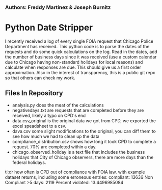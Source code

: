 ### Authors: Freddy Martinez & Joseph Burnitz

# Python Date Stripper

I recently received a log of every single FOIA request that Chicago Police Department has received. This python code is to parse the dates of the requests and do some quick calculations on the log. Read in the dates, add the number of business days since it was received (use a custom calendar due to Chicago having non-standard holidays for local reasons) and calculate when responses are due. This should give us a first order approximation. Also in the interest of transparency, this is a public git repo so that others can check my work. 

## Files In Repository
 * analysis.py does the meat of the calculations
 * negativedays.txt are requests that are completed before they are received, likely a typo on CPD's end
 * data.csv_original is the original data we got from CPD, we exported the excel speadsheet to a csv.
 * dava.csv some slight modifications to the original, you can diff them to see how much we had to clean up the data
 * compliance_distribution.csv shows how long it took CPD to complete a request. 70% are completed within a day.
 * chicago_observed_holiday is a text file that includes the business holidays that City of Chicago observers, there are more days than the federal holidays.  

tl;dr how often is CPD out of compliance with FOIA law.
with example dataset returns, including some erroneous entries:
compliant:  13636  Non Compliant >5 days:  2119  Percent violated:  13.4496985084
